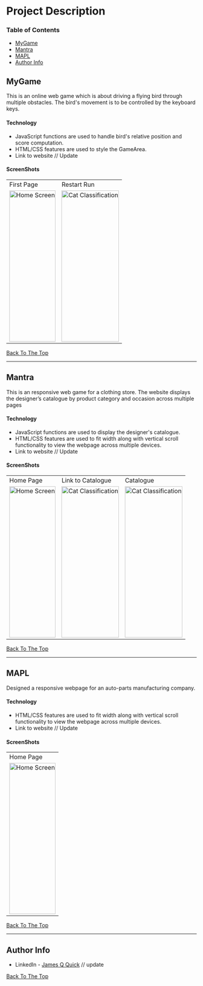 # Project Description

### Table of Contents

- [MyGame](#mygame)
- [Mantra](#mantra)
- [MAPL](#mapl)
- [Author Info](#author-info)

## MyGame

This is an online web game which is about driving a flying bird through multiple obstacles. The bird's movement is to be controlled by the keyboard keys.

#### Technology

- JavaScript functions are used to handle bird's relative position and score computation.
- HTML/CSS features are used to style the GameArea.
- Link to website // Update

#### ScreenShots

<table>
  <tr>
    <td>First Page</td>
     <td>Restart Run</td>
  </tr>
  <tr>
    <td><img src="/https://github.com/ishan18/Cat-Dog-Classifier/blob/master/screenshots/home.jpeg" alt="Home Screen" width="100%" height="400px"></td>
    <td><img src="/https://github.com/ishan18/Cat-Dog-Classifier/blob/master/screenshots/cat.jpeg" alt="Cat Classification" width="100%" height="400px">
</td>
  </tr>
 </table>


[Back To The Top](#Project-Description)

---

## Mantra

This is an responsive web game for a clothing store. The website displays the designer’s catalogue by
product category and occasion across multiple pages

#### Technology

- JavaScript functions are used to display the designer's catalogue.
- HTML/CSS features are used to fit width along with vertical scroll functionality to view the webpage across multiple devices.
- Link to website // Update

#### ScreenShots

<table>
  <tr>
    <td>Home Page</td>
     <td>Link to Catalogue</td>
     <td>Catalogue</td>
  </tr>
  <tr>
    <td><img src="/https://github.com/ishan18/Cat-Dog-Classifier/blob/master/screenshots/home.jpeg" alt="Home Screen" width="100%" height="400px"></td>
    <td><img src="/https://github.com/ishan18/Cat-Dog-Classifier/blob/master/screenshots/cat.jpeg" alt="Cat Classification" width="100%" height="400px">
    <td><img src="/https://github.com/ishan18/Cat-Dog-Classifier/blob/master/screenshots/cat.jpeg" alt="Cat Classification" width="100%" height="400px">
</td>
  </tr>
 </table>

[Back To The Top](#Project-Description)

---

## MAPL

Designed a responsive webpage for an auto-parts manufacturing company.

#### Technology

- HTML/CSS features are used to fit width along with vertical scroll functionality to view the webpage across multiple devices.
- Link to website // Update

#### ScreenShots

<table>
  <tr>
    <td>Home Page</td>
  </tr>
  <tr>
    <td><img src="/https://github.com/ishan18/Cat-Dog-Classifier/blob/master/screenshots/home.jpeg" alt="Home Screen" width="100%" height="400px"></td>
</td>
  </tr>
 </table>


[Back To The Top](#Project-Description)

---

## Author Info

- LinkedIn - [James Q Quick](https://jamesqquick.com) // update

[Back To The Top](#Project-Description)
